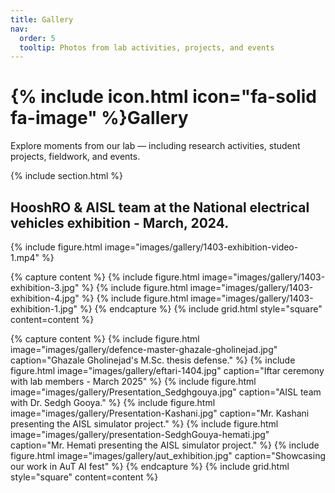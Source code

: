 ```yaml
---
title: Gallery
nav:
  order: 5
  tooltip: Photos from lab activities, projects, and events
---
```


# {% include icon.html icon="fa-solid fa-image" %}Gallery

Explore moments from our lab — including research activities, student projects, fieldwork, and events.

{% include section.html %}

## HooshRO & AISL team at the National electrical vehicles exhibition - March, 2024.


{% include figure.html image="images/gallery/1403-exhibition-video-1.mp4"  %}

{% capture content %}
{% include figure.html image="images/gallery/1403-exhibition-3.jpg"  %}
{% include figure.html image="images/gallery/1403-exhibition-4.jpg"  %}
{% include figure.html image="images/gallery/1403-exhibition-1.jpg"  %}
{% endcapture %}
{% include grid.html style="square" content=content %}


{% capture content %}
{% include figure.html image="images/gallery/defence-master-ghazale-gholinejad.jpg" caption="Ghazale Gholinejad's M.Sc. thesis defense."  %}
{% include figure.html image="images/gallery/eftari-1404.jpg" caption="Iftar ceremony with lab members - March 2025"  %}
{% include figure.html image="images/gallery/Presentation_Sedghgouya.jpg" caption="AISL team with Dr. Sedgh Gooya."  %}
{% include figure.html image="images/gallery/Presentation-Kashani.jpg" caption="Mr. Kashani presenting the AISL simulator project." %}
{% include figure.html image="images/gallery/presentation-SedghGouya-hemati.jpg" caption="Mr. Hemati presenting the AISL simulator project."  %}
{% include figure.html image="images/gallery/aut_exhibition.jpg" caption="Showcasing our work in AuT AI fest"  %}
{% endcapture %}
{% include grid.html style="square" content=content %}
